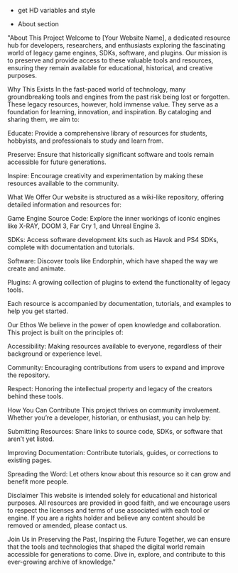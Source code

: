 - get HD variables and style

- About section

"About This Project
Welcome to [Your Website Name], a dedicated resource hub for developers, researchers, and enthusiasts exploring the fascinating world of legacy game engines, SDKs, software, and plugins. Our mission is to preserve and provide access to these valuable tools and resources, ensuring they remain available for educational, historical, and creative purposes.

Why This Exists
In the fast-paced world of technology, many groundbreaking tools and engines from the past risk being lost or forgotten. These legacy resources, however, hold immense value. They serve as a foundation for learning, innovation, and inspiration. By cataloging and sharing them, we aim to:

Educate: Provide a comprehensive library of resources for students, hobbyists, and professionals to study and learn from.

Preserve: Ensure that historically significant software and tools remain accessible for future generations.

Inspire: Encourage creativity and experimentation by making these resources available to the community.

What We Offer
Our website is structured as a wiki-like repository, offering detailed information and resources for:

Game Engine Source Code: Explore the inner workings of iconic engines like X-RAY, DOOM 3, Far Cry 1, and Unreal Engine 3.

SDKs: Access software development kits such as Havok and PS4 SDKs, complete with documentation and tutorials.

Software: Discover tools like Endorphin, which have shaped the way we create and animate.

Plugins: A growing collection of plugins to extend the functionality of legacy tools.

Each resource is accompanied by documentation, tutorials, and examples to help you get started.

Our Ethos
We believe in the power of open knowledge and collaboration. This project is built on the principles of:

Accessibility: Making resources available to everyone, regardless of their background or experience level.

Community: Encouraging contributions from users to expand and improve the repository.

Respect: Honoring the intellectual property and legacy of the creators behind these tools.

How You Can Contribute
This project thrives on community involvement. Whether you’re a developer, historian, or enthusiast, you can help by:

Submitting Resources: Share links to source code, SDKs, or software that aren’t yet listed.

Improving Documentation: Contribute tutorials, guides, or corrections to existing pages.

Spreading the Word: Let others know about this resource so it can grow and benefit more people.

Disclaimer
This website is intended solely for educational and historical purposes. All resources are provided in good faith, and we encourage users to respect the licenses and terms of use associated with each tool or engine. If you are a rights holder and believe any content should be removed or amended, please contact us.

Join Us in Preserving the Past, Inspiring the Future
Together, we can ensure that the tools and technologies that shaped the digital world remain accessible for generations to come. Dive in, explore, and contribute to this ever-growing archive of knowledge."